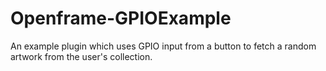 # Openframe-GPIOExample

An example plugin which uses GPIO input from a button to fetch a random artwork from the user's collection.
